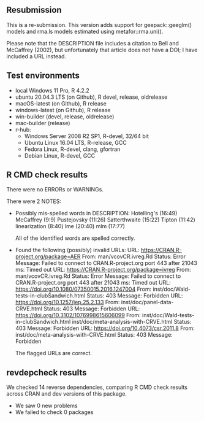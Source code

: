 ## Resubmission

This is a re-submission. This version adds support for geepack::geeglm() models and rma.ls models estimated using metafor::rma.uni().

Please note that the DESCRIPTION file includes a citation to Bell and McCaffrey (2002), but unfortunately that article does not have a DOI; I have included a URL instead.

## Test environments

* local Windows 11 Pro, R 4.2.2
* ubuntu 20.04.3 LTS (on Github), R devel, release, oldrelease
* macOS-latest (on Github), R release
* windows-latest (on Github), R release
* win-builder (devel, release, oldrelease)
* mac-builder (release)
* r-hub:
  * Windows Server 2008 R2 SP1, R-devel, 32/64 bit
  * Ubuntu Linux 16.04 LTS, R-release, GCC
  * Fedora Linux, R-devel, clang, gfortran
  * Debian Linux, R-devel, GCC

## R CMD check results

There were no ERRORs or WARNINGs. 

There were 2 NOTES:

* Possibly mis-spelled words in DESCRIPTION:
  Hotelling's (16:49)
  McCaffrey (9:9)
  Pustejovsky (11:26)
  Satterthwaite (15:22)
  Tipton (11:42)
  linearization (8:40)
  lme (20:40)
  mlm (17:77)

  All of the identified words are spelled correctly. 

* Found the following (possibly) invalid URLs:
  URL: https://CRAN.R-project.org/package=AER
    From: man/vcovCR.ivreg.Rd
    Status: Error
    Message: Failed to connect to CRAN.R-project.org port 443 after 21043 ms: Timed out
  URL: https://CRAN.R-project.org/package=ivreg
    From: man/vcovCR.ivreg.Rd
    Status: Error
    Message: Failed to connect to CRAN.R-project.org port 443 after 21043 ms: Timed out
  URL: https://doi.org/10.1080/07350015.2016.1247004
    From: inst/doc/Wald-tests-in-clubSandwich.html
    Status: 403
    Message: Forbidden
  URL: https://doi.org/10.1257/jep.25.2.133
    From: inst/doc/panel-data-CRVE.html
    Status: 403
    Message: Forbidden
  URL: https://doi.org/10.3102/1076998615606099
    From: inst/doc/Wald-tests-in-clubSandwich.html
          inst/doc/meta-analysis-with-CRVE.html
    Status: 403
    Message: Forbidden
  URL: https://doi.org/10.4073/csr.2011.8
    From: inst/doc/meta-analysis-with-CRVE.html
    Status: 403
    Message: Forbidden
    
  The flagged URLs are correct.

## revdepcheck results

We checked 14 reverse dependencies, comparing R CMD check results across CRAN and dev versions of this package.

 * We saw 0 new problems
 * We failed to check 0 packages

